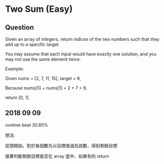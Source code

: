# Two Sum (Easy)

## Question
Given an array of integers, return indices of the two numbers such that they add up to a specific target.

You may assume that each input would have exactly one solution, and you may not use the same element twice.

Example:

Given nums = [2, 7, 11, 15], target = 9,

Because nums[0] + nums[1] = 2 + 7 = 9,

return [0, 1].

## 2018 09 09
runtime beat 30.85%

想法:

從頭開始，對於每個數先以目標值減去該數，得到剩餘目標

接著判斷剩餘目標是否在 array 當中，如果有則 return